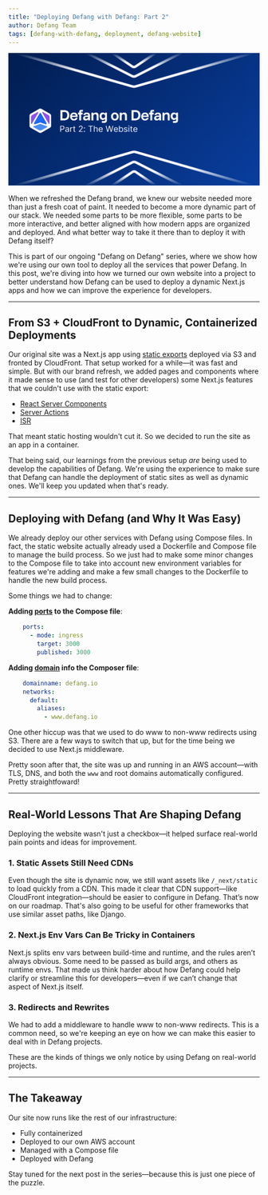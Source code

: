 ```yaml
---
title: "Deploying Defang with Defang: Part 2"
author: Defang Team
tags: [defang-with-defang, deployment, defang-website]
---
```


![Defang Compose Update](/img/defang-on-defang/part-2/header.png)

When we refreshed the Defang brand, we knew our website needed more than just a fresh coat of paint. It needed to become a more dynamic part of our stack. We needed some parts to be more flexible, some parts to be more interactive, and better aligned with how modern apps are organized and deployed. And what better way to take it there than to deploy it with Defang itself?

This is part of our ongoing "Defang on Defang" series, where we show how we're using our own tool to deploy all the services that power Defang. In this post, we're diving into how we turned our own website into a project to better understand how Defang can be used to deploy a dynamic Next.js apps and how we can improve the experience for developers.

---

## From S3 + CloudFront to Dynamic, Containerized Deployments

Our original site was a Next.js app using [static exports](https://nextjs.org/docs/pages/building-your-application/deploying/static-exports) deployed via S3 and fronted by CloudFront. That setup worked for a while—it was fast and simple. But with our brand refresh, we added pages and components where it made sense to use (and test for other developers) some Next.js features that we couldn't use with the static export:

- [React Server Components](https://nextjs.org/docs/app/building-your-application/rendering/server-components)
- [Server Actions](https://nextjs.org/docs/app/building-your-application/data-fetching/server-actions-and-mutations)
- [ISR](https://nextjs.org/docs/app/building-your-application/data-fetching/incremental-static-regeneration)

That meant static hosting wouldn't cut it. So we decided to run the site as an app in a container.

That being said, our learnings from the previous setup *are* being used to develop the capabilities of Defang. We're using the experience to make sure that Defang can handle the deployment of static sites as well as dynamic ones. We'll keep you updated when that's ready.

---

## Deploying with Defang (and Why It Was Easy)

We already deploy our other services with Defang using Compose files. In fact, the static website actually already used a Dockerfile and Compose file to manage the build process. So we just had to make some minor changes to the Compose file to take into account new environment variables for features we're adding and make a few small changes to the Dockerfile to handle the new build process.

Some things we had to change:

**Adding [ports](/docs/concepts/compose#ports) to the Compose file**:
```yaml
    ports:
      - mode: ingress
        target: 3000
        published: 3000
```

**Adding [domain](/docs/concepts/domains) info the Composer file**:
```yaml
    domainname: defang.io
    networks:
      default:
        aliases:
          - www.defang.io
```

One other hiccup was that we used to do www to non-www redirects using S3. There are a few ways to switch that up, but for the time being we decided to use Next.js middleware.

Pretty soon after that, the site was up and running in an AWS account—with TLS, DNS, and both the `www` and root domains automatically configured. Pretty straightfoward!

---

## Real-World Lessons That Are Shaping Defang

Deploying the website wasn't just a checkbox—it helped surface real-world pain points and ideas for improvement.

### 1. Static Assets Still Need CDNs
Even though the site is dynamic now, we still want assets like `/_next/static` to load quickly from a CDN. This made it clear that CDN support—like CloudFront integration—should be easier to configure in Defang. That’s now on our roadmap. That's also going to be useful for other frameworks that use similar asset paths, like Django.

### 2. Next.js Env Vars Can Be Tricky in Containers
Next.js splits env vars between build-time and runtime, and the rules aren’t always obvious. Some need to be passed as build args, and others as runtime envs. That made us think harder about how Defang could help clarify or streamline this for developers—even if we can’t change that aspect of Next.js itself.

### 3. Redirects and Rewrites
We had to add a middleware to handle www to non-www redirects. This is a common need, so we're keeping an eye on how we can make this easier to deal with in Defang projects.

These are the kinds of things we only notice by using Defang on real-world projects.

---

## The Takeaway

Our site now runs like the rest of our infrastructure:

- Fully containerized
- Deployed to our own AWS account
- Managed with a Compose file
- Deployed with Defang

Stay tuned for the next post in the series—because this is just one piece of the puzzle.

